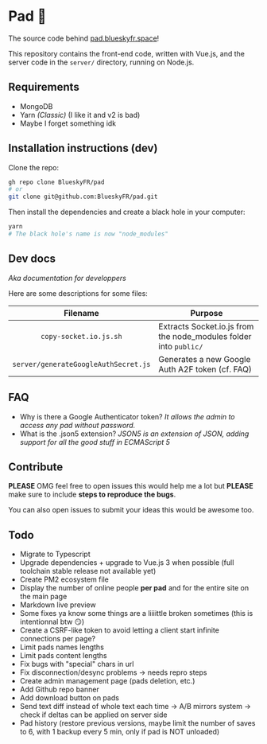 # Pad :watermelon:

The source code behind [pad.blueskyfr.space](https://pad.blueskyfr.space)!

This repository contains the front-end code, written with Vue.js, and the server code in the `server/` directory, running on Node.js.

## Requirements

- MongoDB
- Yarn _(Classic)_ (I like it and v2 is bad)
- Maybe I forget something idk

## Installation instructions (dev)

Clone the repo:

```bash
gh repo clone BlueskyFR/pad
# or
git clone git@github.com:BlueskyFR/pad.git
```

Then install the dependencies and create a black hole in your computer:

```bash
yarn
# The black hole's name is now "node_modules"
```

## Dev docs

_Aka documentation for developpers_

Here are some descriptions for some files:

|               Filename               | Purpose                                                           |
| :----------------------------------: | ----------------------------------------------------------------- |
|        `copy-socket.io.js.sh`        | Extracts Socket.io.js from the node_modules folder into `public/` |
| `server/generateGoogleAuthSecret.js` | Generates a new Google Auth A2F token (cf. FAQ)                   |

## FAQ

- Why is there a Google Authenticator token? _It allows the admin to access any pad without password._
- What is the .json5 extension? _JSON5 is an extension of JSON, adding support for all the good stuff in ECMAScript 5_

## Contribute

**PLEASE** OMG feel free to open issues this would help me a lot but **PLEASE** make sure to include **steps to reproduce the bugs**.

You can also open issues to submit your ideas this would be awesome too.

## Todo

- Migrate to Typescript
- Upgrade dependencies + upgrade to Vue.js 3 when possible (full toolchain stable release not available yet)
- Create PM2 ecosystem file
- Display the number of online people **per pad** and for the entire site on the main page
- Markdown live preview
- Some fixes ya know some things are a liiiittle broken sometimes (this is intentionnal btw :smirk:)
- Create a CSRF-like token to avoid letting a client start infinite connections per page?
- Limit pads names lengths
- Limit pads content lengths
- Fix bugs with "special" chars in url
- Fix disconnection/desync problems -> needs repro steps
- Create admin management page (pads deletion, etc.)
- Add Github repo banner
- Add download button on pads
- Send text diff instead of whole text each time -> A/B mirrors system -> check if deltas can be applied on server side
- Pad history (restore previous versions, maybe limit the number of saves to 6, with 1 backup every 5 min, only if pad is NOT unloaded)
